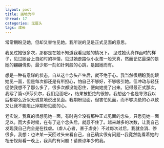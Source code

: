 ```yaml
---
layout: post
title: 画地为牢
thread: 17
categories: 无厘头
tags: 成长
---
```



  常常期盼见她，但却又害怕见她。我所说的见是正式见面的意思。

  我见过她很多次，那都是在她不知道我看见她的情况下。 见过她认真作画时的样子，见过她台上自如时的神情，见过她走路似小女孩一般天真，然而记忆最深的是她的翩翩倩影，最少那一刻如针刺般的心跳，是因她而有。

  想是一种有意谋的状态，自从这个念头产生后，就不绝于心。我当然很期盼我能跟她见一面，但是每次都还是有所担心，怕自己不够好，不够吸引她。但冲动与轻狂促使我想不了那么多了，很多次都没能忍住，便向她提了出来。记得最正式那次，我写了篇<伊莎贝尔，我们见面吧>，结果被拒绝的很惨。我想这个也是导致我以后都那么近似无诚意地说出见面。我期盼见面，但害怕见面，而不够决绝的心以致又让我不能阻止掉期盼见面的心。

  老实说，我真的很想见她一面，有时完全没有那种正式见面的念头，只愿见她一面足以。而大多时候，在有了这个念头后，就忍不住了。越来越多的次数，让我自己发现我自己完全是在找虐。（虐人心者，甚于虐身）不过每次过后，我就会消、停 很多。我想：也许某一天回过头来看自己，自己确实很有问题--我竟然能看着她的相册视频看一晚上，我真的有问题！请原谅年少的我。
